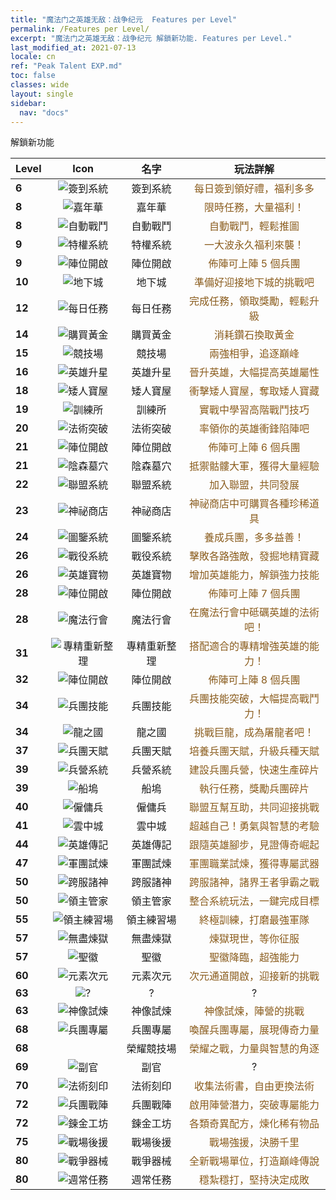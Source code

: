 ```yaml
---
title: "魔法门之英雄无敌：战争纪元  Features per Level"
permalink: /Features per Level/
excerpt: "魔法门之英雄无敌：战争纪元 解鎖新功能. Features per Level."
last_modified_at: 2021-07-13
locale: cn
ref: "Peak Talent EXP.md"
toc: false
classes: wide
layout: single
sidebar:
  nav: "docs"
---
```


  解鎖新功能

  | Level | Icon | 名字 | 玩法詳解 |
  |:------|:----:|:----------:|:----------:|
  | **6** | ![簽到系統](/images/s/xgn_qiandao.png) | 簽到系統 | <span style="color: #8a5c1d">每日簽到領好禮，福利多多</span> |
  | **8** | ![嘉年華](/images/s/xgn_huodong.png) | 嘉年華 | <span style="color: #8a5c1d">限時任務，大量福利！</span> |
  | **8** | ![自動戰鬥](/images/s/xgn_fuben.png) | 自動戰鬥 | <span style="color: #8a5c1d">自動戰鬥，輕鬆推圖</span> |
  | **9** | ![特權系統](/images/s/xgn_tequan.png) | 特權系統 | <span style="color: #8a5c1d">一大波永久福利來襲！</span> |
  | **9** | ![陣位開啟](/images/s/xgn_buzhen.png) | 陣位開啟 | <span style="color: #8a5c1d">佈陣可上陣 5 個兵團</span> |
  | **10** | ![地下城](/images/s/xgn_dixiacheng.png) | 地下城 | <span style="color: #8a5c1d">準備好迎接地下城的挑戰吧</span> |
  | **12** | ![每日任務](/images/s/xgn_renwu.png) | 每日任務 | <span style="color: #8a5c1d">完成任務，領取獎勵，輕鬆升級</span> |
  | **14** | ![購買黃金](/images/s/xgn_huangjin.png) | 購買黃金 | <span style="color: #8a5c1d">消耗鑽石換取黃金</span> |
  | **15** | ![競技場](/images/s/xgn_jingjichang.png) | 競技場 | <span style="color: #8a5c1d">兩強相爭，追逐巔峰</span> |
  | **16** | ![英雄升星](/images/s/xgn_yingxiong.png) | 英雄升星 | <span style="color: #8a5c1d">晉升英雄，大幅提高英雄屬性</span> |
  | **18** | ![矮人寶屋](/images/s/xgn_airen.png) | 矮人寶屋 | <span style="color: #8a5c1d">衝擊矮人寶屋，奪取矮人寶藏</span> |
  | **19** | ![訓練所](/images/s/xgn_xunlian.png) | 訓練所 | <span style="color: #8a5c1d">實戰中學習高階戰鬥技巧</span> |
  | **20** | ![法術突破](/images/s/xgn_yingxiong.png) | 法術突破 | <span style="color: #8a5c1d">率領你的英雄衝鋒陷陣吧</span> |
  | **21** | ![陣位開啟](/images/s/xgn_buzhen.png) | 陣位開啟 | <span style="color: #8a5c1d">佈陣可上陣 6 個兵團</span> |
  | **21** | ![陰森墓穴](/images/s/xgn_muxue.png) | 陰森墓穴 | <span style="color: #8a5c1d">抵禦骷髏大軍，獲得大量經驗</span> |
  | **22** | ![聯盟系統](/images/s/xgn_lianmeng.png) | 聯盟系統 | <span style="color: #8a5c1d">加入聯盟，共同發展</span> |
  | **23** | ![神祕商店](/images/s/xgn_shangdian.png) | 神祕商店 | <span style="color: #8a5c1d">神祕商店中可購買各種珍稀道具</span> |
  | **24** | ![圖鑒系統](/images/s/xgn_tujian.png) | 圖鑒系統 | <span style="color: #8a5c1d">養成兵團，多多益善！</span> |
  | **26** | ![戰役系統](/images/s/xgn_yuanzheng.png) | 戰役系統 | <span style="color: #8a5c1d">擊敗各路強敵，發掘地精寶藏</span> |
  | **26** | ![英雄寶物](/images/s/xgn_baowu.png) | 英雄寶物 | <span style="color: #8a5c1d">增加英雄能力，解鎖強力技能</span> |
  | **28** | ![陣位開啟](/images/s/xgn_buzhen.png) | 陣位開啟 | <span style="color: #8a5c1d">佈陣可上陣 7 個兵團</span> |
  | **28** | ![魔法行會](/images/s/xgn_mofa.png) | 魔法行會 | <span style="color: #8a5c1d">在魔法行會中砥礪英雄的法術吧！</span> |
  | **31** | ![專精重新整理](/images/s/xgn_yingxiong.png) | 專精重新整理 | <span style="color: #8a5c1d">搭配適合的專精增強英雄的能力！</span> |
  | **32** | ![陣位開啟](/images/s/xgn_buzhen.png) | 陣位開啟 | <span style="color: #8a5c1d">佈陣可上陣 8 個兵團</span> |
  | **34** | ![兵團技能](/images/s/xgn_bingtuan.png) | 兵團技能 | <span style="color: #8a5c1d">兵團技能突破，大幅提高戰鬥力！</span> |
  | **34** | ![龍之國](/images/s/xgn_longzhiguo.png) | 龍之國 | <span style="color: #8a5c1d">挑戰巨龍，成為屠龍者吧！</span> |
  | **37** | ![兵團天賦](/images/s/xgn_tianfu.png) | 兵團天賦 | <span style="color: #8a5c1d">培養兵團天賦，升級兵種天賦</span> |
  | **39** | ![兵營系統](/images/s/xgn_chaoxue.png) | 兵營系統 | <span style="color: #8a5c1d">建設兵團兵營，快速生產碎片</span> |
  | **39** | ![船塢](/images/s/xgn_chuanwu.png) | 船塢 | <span style="color: #8a5c1d">執行任務，獎勵兵團碎片</span> |
  | **40** | ![僱傭兵](/images/s/xgn_guyongbing.png) | 僱傭兵 | <span style="color: #8a5c1d">聯盟互幫互助，共同迎接挑戰</span> |
  | **41** | ![雲中城](/images/s/xgn_yunzhongcheng.png) | 雲中城 | <span style="color: #8a5c1d">超越自己！勇氣與智慧的考驗</span> |
  | **44** | ![英雄傳記](/images/s/xgn_yingxiong.png) | 英雄傳記 | <span style="color: #8a5c1d">跟隨英雄腳步，見證傳奇崛起</span> |
  | **47** | ![軍團試煉](/images/s/xgn_RaceDraw.png) | 軍團試煉 | <span style="color: #8a5c1d">軍團職業試煉，獲得專屬武器</span> |
  | **50** | ![跨服諸神](/images/s/xgn_crossFight.png) | 跨服諸神 | <span style="color: #8a5c1d">跨服諸神，諸界王者爭霸之戰</span> |
  | **50** | ![領主管家](/images/s/xgn_lordmanager.png) | 領主管家 | <span style="color: #8a5c1d">整合系統玩法，一鍵完成目標</span> |
  | **55** | ![領主練習場](/images/s/xgn_xunlian.png) | 領主練習場 | <span style="color: #8a5c1d">終極訓練，打磨最強軍隊</span> |
  | **57** | ![無盡煉獄](/images/s/xgn_lianyu.png) | 無盡煉獄 | <span style="color: #8a5c1d">煉獄現世，等你征服</span> |
  | **57** | ![聖徽](/images/s/xgn_holy.png) | 聖徽 | <span style="color: #8a5c1d">聖徽降臨，超強能力</span> |
  | **60** | ![元素次元](/images/s/xgn_weimian.png) | 元素次元 | <span style="color: #8a5c1d">次元通道開啟，迎接新的挑戰</span> |
  | **63** | ![?](/images/s/xgn_AidTeam.png) | ? | ? |
  | **63** | ![神像試煉](/images/s/globalImgUI_jossChallenge.png) | 神像試煉 | <span style="color: #8a5c1d">神像試煉，陣營的挑戰</span> |
  | **68** | ![兵團專屬](/images/s/xgn_bingtuanzhuanshu.png) | 兵團專屬 | <span style="color: #8a5c1d">喚醒兵團專屬，展現傳奇力量</span> |
  | **68** |  | 榮耀競技場 | <span style="color: #8a5c1d">榮耀之戰，力量與智慧的角逐</span> |
  | **69** | ![副官](/images/s/xgn_ViceHero.png) | 副官 | ? |
  | **70** | ![法術刻印](/images/s/xgn_fashukeyin.png) | 法術刻印 | <span style="color: #8a5c1d">收集法術書，自由更換法術</span> |
  | **72** | ![兵團戰陣](/images/s/xgn_battleArray.png) | 兵團戰陣 | <span style="color: #8a5c1d">啟用陣營潛力，突破專屬能力</span> |
  | **72** | ![鍊金工坊](/images/s/xgn_Achelmy.png) | 鍊金工坊 | <span style="color: #8a5c1d">各類奇異配方，煉化稀有物品</span> |
  | **75** | ![戰場後援](/images/s/xgn_backup.png) | 戰場後援 | <span style="color: #8a5c1d">戰場強援，決勝千里</span> |
  | **80** | ![戰爭器械](/images/s/xgn_zhanzhengqixie.png) | 戰爭器械 | <span style="color: #8a5c1d">全新戰場單位，打造巔峰傳說</span> |
  | **80** | ![週常任務](/images/s/xgn_renwu.png) | 週常任務 | <span style="color: #8a5c1d">穩紮穩打，堅持決定成敗</span> |
